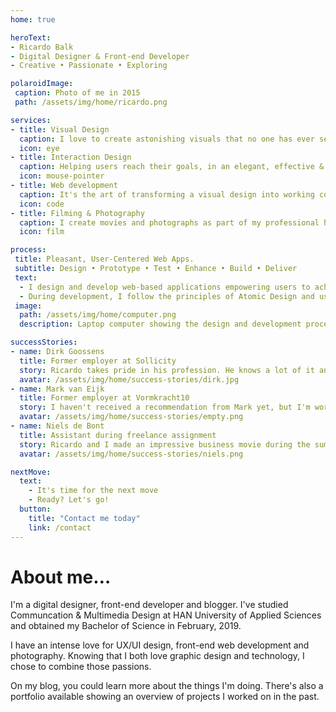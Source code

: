 ```yaml
---
home: true

heroText:
- Ricardo Balk
- Digital Designer & Front-end Developer
- Creative • Passionate • Exploring

polaroidImage:
 caption: Photo of me in 2015
 path: /assets/img/home/ricardo.png

services:
- title: Visual Design
  caption: I love to create astonishing visuals that no one has ever seen before.
  icon: eye
- title: Interaction Design
  caption: Helping users reach their goals, in an elegant, effective & satisfying way.
  icon: mouse-pointer
- title: Web development
  caption: It's the art of transforming a visual design into working code.
  icon: code
- title: Filming & Photography
  caption: I create movies and photographs as part of my professional hobby.
  icon: film

process:
 title: Pleasant, User-Centered Web Apps.
 subtitle: Design • Prototype • Test • Enhance • Build • Deliver
 text:
  - I design and develop web-based applications empowering users to achieve their goals in an easy, effective and pleasant way. I design according to the Design Thinking method, keeping users closely involved during the design process.
  - During development, I follow the principles of Atomic Design and use the latest web technologies available. such as Vue.js, Angular and React.
 image:
  path: /assets/img/home/computer.png
  description: Laptop computer showing the design and development process

successStories:
- name: Dirk Goossens
  title: Former employer at Sollicity
  story: Ricardo takes pride in his profession. He knows a lot of it and has a great ambition to always learn more. He is upbeat and sociale and I very much appreciated his time with Sollicity.
  avatar: /assets/img/home/success-stories/dirk.jpg
- name: Mark van Eijk
  title: Former employer at Vormkracht10
  story: I haven't received a recommendation from Mark yet, but I'm working on it and I'm sure to ask for one when I talk to him.
  avatar: /assets/img/home/success-stories/empty.png
- name: Niels de Bont
  title: Assistant during freelance assignment
  story: Ricardo and I made an impressive business movie during the summer of 2016. Ricardo works in a structured and considerate way, which made us able to reach our goals in a short time. It was a pleasure working with him.
  avatar: /assets/img/home/success-stories/niels.png

nextMove:
  text:
    - It's time for the next move
    - Ready? Let's go!
  button:
    title: "Contact me today"
    link: /contact
---
```


<h1>About me&hellip;</h1>
<p>I'm a digital designer, front-end developer and blogger. I've studied Communcation &amp; Multimedia Design at HAN University of Applied Sciences and obtained my Bachelor of Science in February, 2019.</p>
<p>I have an intense love for UX/UI design, front-end web development and photography. Knowing that I both love graphic design and technology, I chose to combine those passions.</p>
<p>On my blog, you could learn more about the things I'm doing. There's also a portfolio available showing an overview of projects I worked on in the past.</p>
